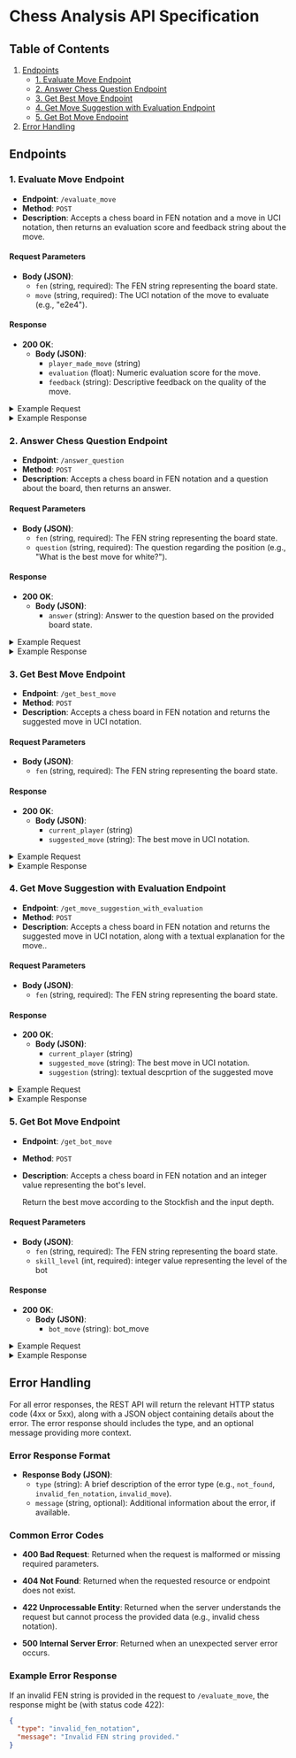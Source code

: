 # Chess Analysis API Specification

## Table of Contents

1. [Endpoints](#endpoints)
   - [1. Evaluate Move Endpoint](#1-evaluate-move-endpoint)
   - [2. Answer Chess Question Endpoint](#2-answer-chess-question-endpoint)
   - [3. Get Best Move Endpoint](#3-get-best-move-endpoint)
   - [4. Get Move Suggestion with Evaluation Endpoint](#4-Get-Move-Suggestion-with-Evaluation-Endpoint)
   - [5. Get Bot Move Endpoint](#5-get-bot-move-endpoint)
2. [Error Handling](#error-handling)

## Endpoints

### 1. Evaluate Move Endpoint

- **Endpoint**: `/evaluate_move`
- **Method**: `POST`
- **Description**: Accepts a chess board in FEN notation and a move in UCI notation, then returns an evaluation score and feedback string about the move.

#### Request Parameters

- **Body (JSON)**:
  - `fen` (string, required): The FEN string representing the board state.
  - `move` (string, required): The UCI notation of the move to evaluate (e.g., "e2e4").

#### Response

- **200 OK**:
  - **Body (JSON)**:
    - `player_made_move` (string)
    - `evaluation` (float): Numeric evaluation score for the move.
    - `feedback` (string): Descriptive feedback on the quality of the move.

<details>
<summary>Example Request</summary>

```json
POST /evaluate_move
{
  "fen": "r1bqkbnr/pppppppp/2n5/8/4P3/5N2/PPPP1PPP/RNBQKB1R b KQkq - 2 2",
  "move": "e7e5"
}
```

</details>

<details>
<summary>Example Response</summary>

```json
{
  "player_made_move": "w",
  "evaluation": -1.39,
  "feedback": " Moving the b-pawn to b4 is not an advantageous move, as it reduces the mobility of your other pieces and creates a weakness on the b3 square, making it difficult to defend. It also further exposes your king, which could be dangerous in the long run. Generally, early in the game, it's ideal to focus on controlling the center of the board and developing your pieces, rather than shuffling pawns around, which can limit the potential of your game. Rethink your strategy and consider moves that prioritize controlling the center with pieces like your knight and bishop, which will promote a stronger, more developed board state. Look to maintain a more solid, stable position and aim for long-term strength in each move you make."
}
```

</details>

### 2. Answer Chess Question Endpoint

- **Endpoint**: `/answer_question`
- **Method**: `POST`
- **Description**: Accepts a chess board in FEN notation and a question about the board, then returns an answer.

#### Request Parameters

- **Body (JSON)**:
  - `fen` (string, required): The FEN string representing the board state.
  - `question` (string, required): The question regarding the position (e.g., "What is the best move for white?").

#### Response

- **200 OK**:
  - **Body (JSON)**:
    - `answer` (string): Answer to the question based on the provided board state.

<details>
<summary>Example Request</summary>

```json
POST /answer_question
{
  "fen": "r1bqkbnr/pppppppp/2n5/8/4P3/5N2/PPPP1PPP/RNBQKB1R b KQkq - 2 2",
  "question": "What can i do to improve my pawn structure in this state?"
}
```

</details>

<details>
<summary>Example Response</summary>

```json
{
  "answer": "Try to ensure the pawns defend eachother, and don't stack pawns."
}
```

</details>

### 3. Get Best Move Endpoint

- **Endpoint**: `/get_best_move`
- **Method**: `POST`
- **Description**: Accepts a chess board in FEN notation and returns the suggested move in UCI notation.

#### Request Parameters

- **Body (JSON)**:
  - `fen` (string, required): The FEN string representing the board state.

#### Response

- **200 OK**:
  - **Body (JSON)**:
      - `current_player` (string)
      - `suggested_move` (string): The best move in UCI notation.

<details>
<summary>Example Request</summary>

```json
POST /get_best_move
{
  "fen": "r1bqkbnr/pppppppp/2n5/8/4P3/5N2/PPPP1PPP/RNBQKB1R b KQkq - 2 2"
}
```

</details>

<details>
<summary>Example Response</summary>

```json
{
  "current_player": "w",
  "suggested_move": "e2e4",
}
```

</details>

### 4. Get Move Suggestion with Evaluation Endpoint

- **Endpoint**: `/get_move_suggestion_with_evaluation`
- **Method**: `POST`
- **Description**: Accepts a chess board in FEN notation and returns the suggested move in UCI notation, along with a textual explanation for the move..

#### Request Parameters

- **Body (JSON)**:
  - `fen` (string, required): The FEN string representing the board state.

#### Response

- **200 OK**:
  - **Body (JSON)**:
      - `current_player` (string)
      - `suggested_move` (string): The best move in UCI notation.
      - `suggestion` (string): textual descprtion of the suggested move

<details>
<summary>Example Request</summary>

```json
POST /suggest_move
{
  "fen": "r1bqkbnr/pppppppp/2n5/8/4P3/5N2/PPPP1PPP/RNBQKB1R b KQkq - 2 2"
}
```

</details>

<details>
<summary>Example Response</summary>

```json
{
  "current_player": "w",
  "suggested_move": "e2e4",
  "suggestion": "Move e4 pairs your pawn with the opponent's, controlling center and opening lines for your pieces to develop. A good start as it aims to establish dominance, seize space and limit Black's options. Value is positive+0.7, signifying an attacking edge with an open game favoring your side. It's the classic starting move for a reason, breaking open the center & allowing you to prepare for castling kingside, and a Bn or Qn jump to f3, while Rb1 moves to d1-c1 line; overall aiming for rapid piece development and an active game ahead."
}
```

</details>



### 5. Get Bot Move Endpoint

- **Endpoint**: `/get_bot_move`
- **Method**: `POST`
- **Description**: Accepts a chess board in FEN notation and an integer value representing the bot's level. 

  Return the best move according to the Stockfish and the input depth.

#### Request Parameters

- **Body (JSON)**:
  - `fen` (string, required): The FEN string representing the board state.
  - `skill_level` (int, required): integer value representing the level of the bot

#### Response

- **200 OK**:
  - **Body (JSON)**:
      - `bot_move` (string): bot_move

<details>
<summary>Example Request</summary>

```json
POST /get_bot_move
{
  "fen": "r2qkbnr/pp3ppp/2np4/2p1pb2/3PP3/5N2/PPP2PPP/RNBQKB1R w KQkq - 0 1",
  "skill_level": 1900
}
```

</details>

<details>
<summary>Example Response</summary>

```json
{
  "bot_move": "e4f5"
}
```

</details>

## Error Handling

For all error responses, the REST API will return the relevant HTTP status code (4xx or 5xx), along with a JSON object containing details about the error. The error response should includes the type, and an optional message providing more context.

### Error Response Format

- **Response Body (JSON)**:
  - `type` (string): A brief description of the error type (e.g., `not_found`, `invalid_fen_notation`, `invalid_move`).
  - `message` (string, optional): Additional information about the error, if available.

### Common Error Codes

- **400 Bad Request**: Returned when the request is malformed or missing required parameters.

- **404 Not Found**: Returned when the requested resource or endpoint does not exist.

- **422 Unprocessable Entity**: Returned when the server understands the request but cannot process the provided data (e.g., invalid chess notation).

- **500 Internal Server Error**: Returned when an unexpected server error occurs.

### Example Error Response

If an invalid FEN string is provided in the request to `/evaluate_move`, the response might be (with status code 422):

```json
{
  "type": "invalid_fen_notation",
  "message": "Invalid FEN string provided."
}
```
